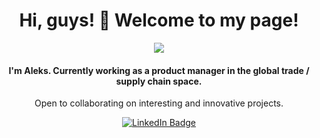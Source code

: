 <div id="header" align="center">
  <h1> Hi, guys! 👋 Welcome to my page!</h1>
  <img src="https://media.giphy.com/media/qgQUggAC3Pfv687qPC/giphy.gif"/>
</div> 
<div id="header" align="center">
  <h4> I'm Aleks. Currently working as a product manager in the global trade / supply chain space.</h4>
  <p> Open to collaborating on interesting and innovative projects.</p>
</div> 
<div id="badges" align ="center">
  <a href="https://www.linkedin.com/in/aleksaperans/">
    <img src="https://img.shields.io/badge/LinkedIn-blue?style=for-the-badge&logo=linkedin&logoColor=white" alt="LinkedIn Badge"/>
</div>


